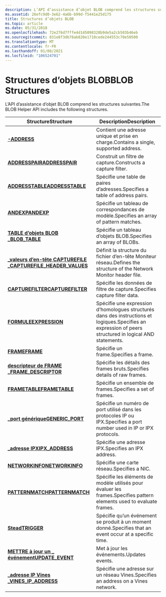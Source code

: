 ```yaml
---
description: L’API d’assistance d’objet BLOB comprend les structures suivantes.
ms.assetid: 26efc9d0-3e62-4a6b-b99d-f5441e25d175
title: Structures d’objets BLOB
ms.topic: article
ms.date: 05/31/2018
ms.openlocfilehash: 72e276d7fffe4d145098328b9de5a2cb503b46eb
ms.sourcegitcommit: 831e8f3db78ab820e1710cede244553c70e50500
ms.translationtype: MT
ms.contentlocale: fr-FR
ms.lasthandoff: 01/08/2021
ms.locfileid: "106524701"
---
```

# <a name="blob-structures"></a><span data-ttu-id="46d72-103">Structures d’objets BLOB</span><span class="sxs-lookup"><span data-stu-id="46d72-103">BLOB Structures</span></span>

<span data-ttu-id="46d72-104">L’API d’assistance d’objet BLOB comprend les structures suivantes.</span><span class="sxs-lookup"><span data-stu-id="46d72-104">The BLOB Helper API includes the following structures.</span></span>



| <span data-ttu-id="46d72-105">Structure</span><span class="sxs-lookup"><span data-stu-id="46d72-105">Structure</span></span>                                                        | <span data-ttu-id="46d72-106">Description</span><span class="sxs-lookup"><span data-stu-id="46d72-106">Description</span></span>                                                            |
|------------------------------------------------------------------|------------------------------------------------------------------------|
| [<span data-ttu-id="46d72-107">**-**</span><span class="sxs-lookup"><span data-stu-id="46d72-107">**ADDRESS**</span></span>](address.md)                                       | <span data-ttu-id="46d72-108">Contient une adresse unique et prise en charge.</span><span class="sxs-lookup"><span data-stu-id="46d72-108">Contains a single, supported address.</span></span>                                  |
| [<span data-ttu-id="46d72-109">**ADDRESSPAIR**</span><span class="sxs-lookup"><span data-stu-id="46d72-109">**ADDRESSPAIR**</span></span>](addresspair.md)                               | <span data-ttu-id="46d72-110">Construit un filtre de capture.</span><span class="sxs-lookup"><span data-stu-id="46d72-110">Constructs a capture filter.</span></span>                                           |
| [<span data-ttu-id="46d72-111">**ADDRESSTABLE**</span><span class="sxs-lookup"><span data-stu-id="46d72-111">**ADDRESSTABLE**</span></span>](addresstable.md)                             | <span data-ttu-id="46d72-112">Spécifie une table de paires d’adresses.</span><span class="sxs-lookup"><span data-stu-id="46d72-112">Specifies a table of address pairs.</span></span>                                    |
| [<span data-ttu-id="46d72-113">**ANDEXP**</span><span class="sxs-lookup"><span data-stu-id="46d72-113">**ANDEXP**</span></span>](andexp.md)                                         | <span data-ttu-id="46d72-114">Spécifie un tableau de correspondances de modèle.</span><span class="sxs-lookup"><span data-stu-id="46d72-114">Specifies an array of pattern matches.</span></span>                                 |
| [<span data-ttu-id="46d72-115">**TABLE d’objets BLOB \_**</span><span class="sxs-lookup"><span data-stu-id="46d72-115">**BLOB\_TABLE**</span></span>](blob-table.md)                                | <span data-ttu-id="46d72-116">Spécifie un tableau d’objets BLOB.</span><span class="sxs-lookup"><span data-stu-id="46d72-116">Specifies an array of BLOBs.</span></span>                                           |
| [<span data-ttu-id="46d72-117">**\_valeurs d’en-tête CAPTUREFILE \_**</span><span class="sxs-lookup"><span data-stu-id="46d72-117">**CAPTUREFILE\_HEADER\_VALUES**</span></span>](capturefile-header-values.md) | <span data-ttu-id="46d72-118">Définit la structure du fichier d’en-tête Moniteur réseau.</span><span class="sxs-lookup"><span data-stu-id="46d72-118">Defines the structure of the Network Monitor header file.</span></span>              |
| [<span data-ttu-id="46d72-119">**CAPTUREFILTER**</span><span class="sxs-lookup"><span data-stu-id="46d72-119">**CAPTUREFILTER**</span></span>](capturefilter.md)                           | <span data-ttu-id="46d72-120">Spécifie les données de filtre de capture.</span><span class="sxs-lookup"><span data-stu-id="46d72-120">Specifies capture filter data.</span></span>                                         |
| [<span data-ttu-id="46d72-121">**FORMULE**</span><span class="sxs-lookup"><span data-stu-id="46d72-121">**EXPRESSION**</span></span>](expression.md)                                 | <span data-ttu-id="46d72-122">Spécifie une expression d’homologues structurés dans des instructions et logiques.</span><span class="sxs-lookup"><span data-stu-id="46d72-122">Specifies an expression of peers structured in logical AND statements.</span></span> |
| [<span data-ttu-id="46d72-123">**FRAME**</span><span class="sxs-lookup"><span data-stu-id="46d72-123">**FRAME**</span></span>](frame.md)                                           | <span data-ttu-id="46d72-124">Spécifie un frame.</span><span class="sxs-lookup"><span data-stu-id="46d72-124">Specifies a frame.</span></span>                                                     |
| [<span data-ttu-id="46d72-125">**descripteur de FRAME \_**</span><span class="sxs-lookup"><span data-stu-id="46d72-125">**FRAME\_DESCRIPTOR**</span></span>](frame-descriptor.md)                    | <span data-ttu-id="46d72-126">Spécifie les détails des frames bruts.</span><span class="sxs-lookup"><span data-stu-id="46d72-126">Specifies details of raw frames.</span></span>                                       |
| [<span data-ttu-id="46d72-127">**FRAMETABLE**</span><span class="sxs-lookup"><span data-stu-id="46d72-127">**FRAMETABLE**</span></span>](frametable.md)                                 | <span data-ttu-id="46d72-128">Spécifie un ensemble de frames.</span><span class="sxs-lookup"><span data-stu-id="46d72-128">Specifies a set of frames.</span></span>                                             |
| [<span data-ttu-id="46d72-129">**\_port générique**</span><span class="sxs-lookup"><span data-stu-id="46d72-129">**GENERIC\_PORT**</span></span>](generic-port.md)                            | <span data-ttu-id="46d72-130">Spécifie un numéro de port utilisé dans les protocoles IP ou IPX.</span><span class="sxs-lookup"><span data-stu-id="46d72-130">Specifies a port number used in IP or IPX protocols.</span></span>                   |
| [<span data-ttu-id="46d72-131">**\_adresse IPX**</span><span class="sxs-lookup"><span data-stu-id="46d72-131">**IPX\_ADDRESS**</span></span>](ipx-address.md)                              | <span data-ttu-id="46d72-132">Spécifie une adresse IPX.</span><span class="sxs-lookup"><span data-stu-id="46d72-132">Specifies an IPX address.</span></span>                                              |
| [<span data-ttu-id="46d72-133">**NETWORKINFO**</span><span class="sxs-lookup"><span data-stu-id="46d72-133">**NETWORKINFO**</span></span>](networkinfo.md)                               | <span data-ttu-id="46d72-134">Spécifie une carte réseau.</span><span class="sxs-lookup"><span data-stu-id="46d72-134">Specifies a NIC.</span></span>                                                       |
| [<span data-ttu-id="46d72-135">**PATTERNMATCH**</span><span class="sxs-lookup"><span data-stu-id="46d72-135">**PATTERNMATCH**</span></span>](patternmatch.md)                             | <span data-ttu-id="46d72-136">Spécifie les éléments de modèle utilisés pour évaluer les frames.</span><span class="sxs-lookup"><span data-stu-id="46d72-136">Specifies pattern elements used to evaluate frames.</span></span>                    |
| [<span data-ttu-id="46d72-137">**Stead**</span><span class="sxs-lookup"><span data-stu-id="46d72-137">**TRIGGER**</span></span>](trigger.md)                                       | <span data-ttu-id="46d72-138">Spécifie qu’un événement se produit à un moment donné.</span><span class="sxs-lookup"><span data-stu-id="46d72-138">Specifies that an event occur at a specific time.</span></span>                      |
| [<span data-ttu-id="46d72-139">**METTRE à jour un \_ événement**</span><span class="sxs-lookup"><span data-stu-id="46d72-139">**UPDATE\_EVENT**</span></span>](update-event.md)                            | <span data-ttu-id="46d72-140">Met à jour les événements.</span><span class="sxs-lookup"><span data-stu-id="46d72-140">Updates events.</span></span>                                                        |
| [<span data-ttu-id="46d72-141">**\_adresse IP Vines \_**</span><span class="sxs-lookup"><span data-stu-id="46d72-141">**VINES\_IP\_ADDRESS**</span></span>](vines-ip-address.md)                   | <span data-ttu-id="46d72-142">Spécifie une adresse sur un réseau Vines.</span><span class="sxs-lookup"><span data-stu-id="46d72-142">Specifies an address on a Vines network.</span></span>                               |



 

 

 



